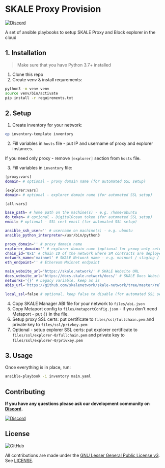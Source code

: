 # SKALE Proxy Provision

[![Discord](https://img.shields.io/discord/534485763354787851.svg)](https://discord.gg/vvUtWJB)

A set of ansible playbooks to setup SKALE Proxy and Block explorer in the cloud

## 1. Installation

> Make sure that you have Python 3.7+ installed

1. Clone this repo
2. Create venv & install requrements:

```bash
python3 -m venv venv
source venv/bin/activate
pip install -r requirements.txt 
```

## 2. Setup

1. Create inventory for your network:

```bash
cp inventory-template inventory
```

2. Fill variables in `hosts` file - put IP and username of proxy and explorer instances. 

If you need only proxy - remove `[explorer]` section from `hosts` file.

3. Fill variables in `inventory` file:

```bash
[proxy:vars]
domain= # optional - proxy domain name (for automated SSL setup)

[explorer:vars]
domain= # optional - explorer domain name (for automated SSL setup)

[all:vars]

base_path= # home path on the machine(s) - e.g. /home/ubuntu
do_token= # optional - DigitalOcean token (for automated SSL setup)
email= # optional - SSL cert email (for automated SSL setup)

ansible_ssh_user='' # username on machine(s) - e.g. ubuntu
ansible_python_interpreter=/usr/bin/python3

proxy_domain='' # proxy domain name
explorer_domain='' # explorer domain name (optional for proxy-only setup)
chain_id='0x1' # Chain ID of the network where SM contracts are deployed - e.g. 0x1
network_name='mainnet' # SKALE Network name - e.g. mainnet / staging / etc
eth_endpoint='' # Ethereum Mainnet endpoint

main_website_url='https://skale.network/' # SKALE Website URL
docs_website_url='https://docs.skale.network/docs/' # SKALE Docs Website URL
networks='{}' # Legacy variable, keep as is
abis_url='https://github.com/skalenetwork/skale-network/tree/master/releases/mainnet' # URL of SM contracts ABI

local_ssl=false # optional, keep false to disable (for automated SSL setup)
```

4. Copy SKALE Manager ABI file for your network to `files/abi.json`
5. Copy Metaport config to `files/metaportConfig.json` - if you don't need Metaport - put `{}` in the file.
6. Setup proxy SSL certs: put certificate to `files/ssl/fullchain.pem` and private key to `files/ssl/privkey.pem`
7. Optional - setup explorer SSL certs: put explorer certificate to `files/ssl/explorer-0/fullchain.pem` and private key to `files/ssl/explorer-0/privkey.pem`

## 3. Usage

Once everything is in place, run:

```bash
ansible-playbook -i inventory main.yaml
```

## Contributing

**If you have any questions please ask our development community on [Discord](https://discord.gg/vvUtWJB).**

[![Discord](https://img.shields.io/discord/534485763354787851.svg)](https://discord.gg/vvUtWJB)

## License

![GitHub](https://img.shields.io/github/license/skalenetwork/skale.py.svg)

All contributions are made under the [GNU Lesser General Public License v3](https://www.gnu.org/licenses/lgpl-3.0.en.html). See [LICENSE](LICENSE).